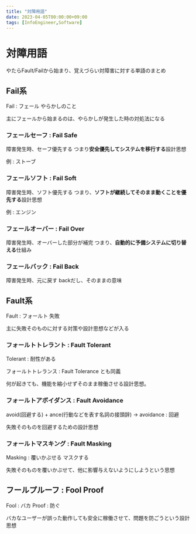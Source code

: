 ```yaml
---
title: "対障用語"
date: 2023-04-05T00:00:00+09:00
tags: [InfoEngineer,Software]
---
```

# 対障用語

やたらFault/Failから始まり、覚えづらい対障害に対する単語のまとめ

## Fail系

Fail : フェール やらかしのこと

主にフェールから始まるのは、やらかしが発生した時の対処法になる

### フェールセーフ : Fail Safe

障害発生時、セーフ優先する
つまり**安全優先してシステムを移行する**設計思想

例 : ストーブ

### フェールソフト : Fail Soft

障害発生時、ソフト優先する
つまり、**ソフトが継続してそのまま動くことを優先する**設計思想

例 : エンジン

### フェールオーバー : Fail Over

障害発生時、オーバーした部分が補完
つまり、**自動的に予備システムに切り替える**仕組み

### フェールバック : Fail Back

障害発生時、元に戻す
backだし、そのままの意味

## Fault系

Fault : フォールト 失敗

主に失敗そのものに対する対策や設計思想などが入る

### フォールトトレラント : Fault Tolerant

Tolerant : 耐性がある

フォールトトレランス : Fault Tolerance とも同義

何が起きても、機能を縮小せずそのまま稼働させる設計思想。

### フォールトアボイダンス : Fault Avoidance

avoid(回避する) + ance(行動などを表す名詞の接頭辞) -> avoidance : 回避

失敗そのものを回避するための設計思想

### フォールトマスキング : Fault Masking

Masking : 覆いかぶせる マスクする

失敗そのものを覆いかぶせて、他に影響与えないようにしようという思想

## フールプルーフ : Fool Proof

Fool : バカ
Proof : 防ぐ

バカなユーザーが誤った動作しても安全に稼働させて、問題を防ごうという設計思想

